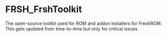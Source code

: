 # FRSH_FrshToolkit
The open-source toolkit used for ROM and addon installers for FreshROM. This gets updated from time-to-time but only for critical issues.

